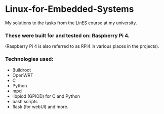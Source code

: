 # Linux-for-Embedded-Systems
My solutions to the tasks from the LinES course at my university.


### These were built for and tested on: Raspberry Pi 4.
(Raspberry Pi 4 is also referred to as RPi4 in various places in the projects).


### Technologies used:
* Buildroot
* OpenWRT
* C
* Python
* mpd
* libpiod (GPIOD) for C and Python
* bash scripts
* flask (for webUI)
and more.
